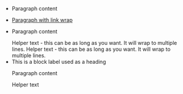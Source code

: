 <!-- HTML -->
<div class="doc-box">
    <ul class="touchList">
        <li class="touchList-item">
            <div class="ffbox ffbox--touchList-item">
                <div class="ffbox-flex">
                    <p>Paragraph content</p>
                </div>
            </div>
        </li>
        <li class="touchList-item">
            <a href="url" class="touchList-item-action">
                <div class="ffbox ffbox--touchList-item">
                    <div class="ffbox-flex">
                        <p>Paragraph with link wrap</p>
                    </div>
                </div>
            </a>
        </li>
        <li class="touchList-item">
            <div class="ffbox ffbox--touchList-item">
                <div class="ffbox-flex">
                    <p>Paragraph content</p>
                </div>
            </div>
            <div class="ffbox">
                <div class="ffbox-flex touchList-helperTextWrap">
                    <label id="" for="" class="touchList-helperText">Helper text - this can be as long as you want. It will wrap to multiple lines. Helper text - this can be as long as you want. It will wrap to multiple lines.</label>
                </div>
            </div>
        </li>
        <li class="touchList-item">
            <label for="" class="touchList-blockLabel">This is a block label used as a heading</label>
            <div class="ffbox ffbox--touchList-item">
                <div class="ffbox-flex">
                    <p>Paragraph content</p>
                </div>
            </div>
            <div class="ffbox">
                <div class="ffbox-flex touchList-helperTextWrap">
                    <label id="" for="" class="touchList-helperText">Helper text</label>
                </div>
            </div>
        </li>
    </ul>
</div>
